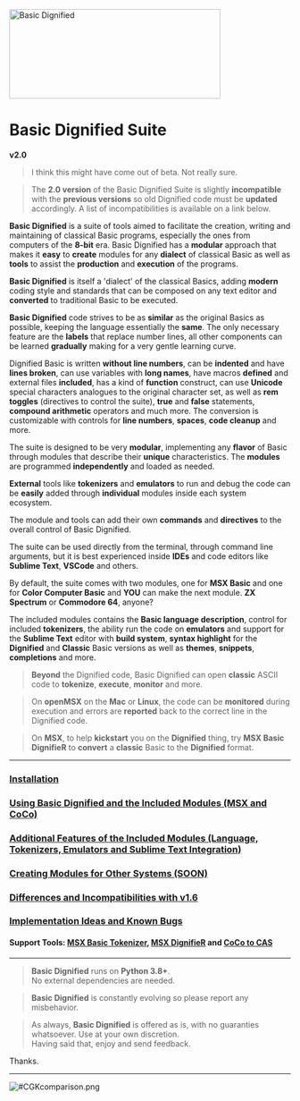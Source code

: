 <img src="https://github.com/farique1/basic-dignified/blob/main/images/BasicDignifiedSuite_Logo-160.png" alt="Basic Dignified" width="378" height="160">  
  
# Basic Dignified Suite  
**v2.0**  
  
> I think this might have come out of beta. Not really sure.   
  
> The **2.0 version** of the Basic Dignified Suite is slightly **incompatible** with the **previous versions** so old Dignified code must be **updated** accordingly. A list of incompatibilities is available on a link below.  
  
**Basic Dignified** is a suite of tools aimed to facilitate the creation, writing and maintaining of classical Basic programs, especially the ones from computers of the **8-bit** era. Basic Dignified has a **modular** approach that makes it **easy** to **create** modules for any **dialect** of classical Basic as well as **tools** to assist the **production** and **execution** of the programs.  
  
**Basic Dignified** is itself a 'dialect' of the classical Basics, adding **modern** coding style and standards that can be composed on any text editor and **converted** to traditional Basic to be executed.  
  
**Basic Dignified** code strives to be as **similar** as the original Basics as possible, keeping the language essentially the **same**. The only necessary feature are the **labels** that replace number lines, all other components can be learned **gradually** making for a very gentle learning curve.  
  
Dignified Basic is written **without line numbers**, can be **indented**  and have **lines broken**, can use variables with **long names**, have macros **defined** and external files **included**, has a kind of **function** construct, can use **Unicode** special characters analogues to the original character set, as well as **rem toggles** (directives to control the suite), **true** and **false** statements, **compound arithmetic** operators and much more.  The conversion is customizable with controls for **line numbers**, **spaces**, **code cleanup** and more.  
  
The suite is designed to be very **modular**, implementing any **flavor** of Basic through modules that describe their **unique** characteristics. The **modules** are programmed **independently** and loaded as needed.  

**External** tools like **tokenizers** and **emulators** to run and debug the code can be **easily** added through **individual** modules inside each system ecosystem.  
  
The module and tools can add their own **commands** and **directives** to the overall control of Basic Dignified.

The suite can be used directly from the terminal, through command line arguments, but it is best experienced inside  **IDEs** and code editors like **Sublime Text**, **VSCode** and others.  

By default, the suite comes with two modules, one for **MSX Basic** and one for **Color Computer Basic** and **YOU** can make the next module. **ZX Spectrum** or **Commodore 64**, anyone?  
  
The included modules contains the **Basic language description**, control for included **tokenizers**, the ability run the code on **emulators** and support for the **Sublime Text** editor with **build system**, **syntax highlight** for the **Dignified** and **Classic** Basic versions as well as **themes**, **snippets**, **completions** and more.

>**Beyond** the Dignified code, Basic Dignified can open **classic** ASCII code to **tokenize**, **execute**, **monitor** and more.  

>On **openMSX** on the **Mac** or **Linux**, the code can be **monitored** during execution and errors are **reported** back to the correct line in the Dignified code.  

> On **MSX**, to help **kickstart** you on the **Dignified** thing, try **MSX Basic DignifieR** to **convert** a **classic** Basic to the **Dignified** format.  
  
---  
### [Installation](https://github.com/farique1/basic-dignified/blob/main/documentation/INSTALLATION.md)  
  
### [Using Basic Dignified and the Included Modules (MSX and CoCo)](https://github.com/farique1/basic-dignified/blob/main/documentation/BASIC_DIGNIFIED.md)  
  
### [Additional Features of the Included Modules (Language, Tokenizers, Emulators and Sublime Text Integration)](https://github.com/farique1/basic-dignified/blob/main/documentation/MODULE_TOOLS.md)  

### [Creating Modules for Other Systems (SOON)](https://github.com/farique1/basic-dignified/blob/main/documentation/NEW_MODULES.md)  
  
### [Differences and Incompatibilities with v1.6](https://github.com/farique1/basic-dignified/blob/main/documentation/DIFFERENCES.md)  
  
### [Implementation Ideas and Known Bugs](https://github.com/farique1/basic-dignified/blob/main/documentation/IMPLEMENTATIONS.md)  

#### Support Tools: [MSX Basic Tokenizer](https://github.com/farique1/basic-dignified/blob/main/documentation/BATOKEN.md), [MSX DignifieR](https://github.com/farique1/basic-dignified/blob/main/documentation/DIGNIFIER.md) and [CoCo to CAS](https://github.com/farique1/basic-dignified/blob/main/documentation/COCOTOCAS.md)  


---  
  
> **Basic Dignified** runs on **Python 3.8+**.  
> No external dependencies are needed.  
  
>**Basic Dignified** is constantly evolving so please report any misbehavior.  
  
> As always, **Basic Dignified** is offered as is, with no guaranties whatsoever. Use at your own discretion.  
Having said that, enjoy and send feedback.  
  
Thanks.  
  
---  
  
 ![#CGKcomparison.png](https://github.com/farique1/basic-dignified/blob/main/images/CGKcomparison.png)  
  